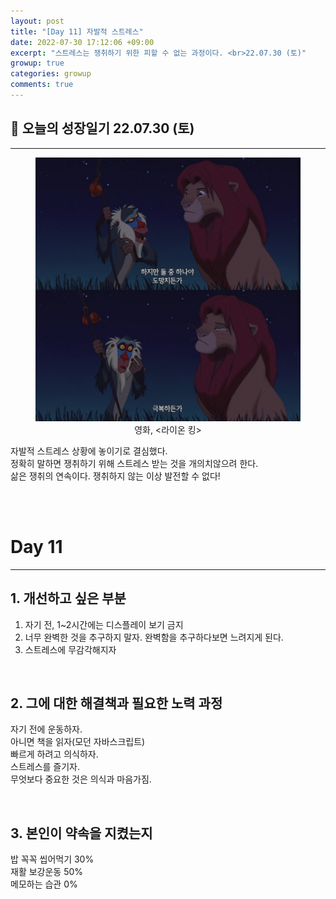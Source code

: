 ```yaml
---
layout: post
title: "[Day 11] 자발적 스트레스"
date: 2022-07-30 17:12:06 +09:00
excerpt: "스트레스는 쟁취하기 위한 피할 수 없는 과정이다. <br>22.07.30 (토)"
growup: true
categories: growup
comments: true
---
```

## 📒 오늘의 성장일기 22.07.30 (토)
---------------------------

<figure>
    <a href="/assets/img/grow/2022-07-30/fighting.jpg"><img src="/assets/img/grow/2022-07-30/fighting.jpg"></a>    
    <figcaption style="text-align:center">영화, &lt;라이온 킹&gt;</figcaption>
</figure>

자발적 스트레스 상황에 놓이기로 결심했다.  
정확히 말하면 쟁취하기 위해 스트레스 받는 것을 개의치않으려 한다.  
삶은 쟁취의 연속이다. 쟁취하지 않는 이상 발전할 수 없다!  

<br>
<br>

# Day 11
---
## 1. 개선하고 싶은 부분
1. 자기 전, 1~2시간에는 디스플레이 보기 금지
2. 너무 완벽한 것을 추구하지 말자. 완벽함을 추구하다보면 느려지게 된다.
3. 스트레스에 무감각해지자

<br>

## 2. 그에 대한 해결책과 필요한 노력 과정
자기 전에 운동하자.  
아니면 책을 읽자(모던 자바스크립트)  
빠르게 하려고 의식하자.  
스트레스를 즐기자.  
무엇보다 중요한 것은 의식과 마음가짐.  


<br>

## 3. 본인이 약속을 지켰는지
밥 꼭꼭 씹어먹기 30%  
재활 보강운동 50%  
메모하는 습관 0%  


<br>
<br>
<br>

[jekyll-docs]: https://jekyllrb.com/docs/home
[jekyll-gh]:   https://github.com/jekyll/jekyll
[jekyll-talk]: https://talk.jekyllrb.com/
